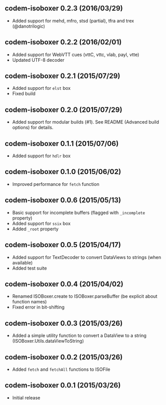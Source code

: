 ## codem-isoboxer 0.2.3 (2016/03/29) ##

* Added support for mehd, mfro, stsd (partial), tfra and trex (@danotrilogic)

## codem-isoboxer 0.2.2 (2016/02/01) ##

* Added support for WebVTT cues (vttC, vttc, vlab, payl, vtte)
* Updated UTF-8 decoder

## codem-isoboxer 0.2.1 (2015/07/29) ##

* Added support for `elst` box
* Fixed build

## codem-isoboxer 0.2.0 (2015/07/29) ##

* Added support for modular builds (#1). See README (Advanced build options) for details.

## codem-isoboxer 0.1.1 (2015/07/06) ##

* Added support for `hdlr` box

## codem-isoboxer 0.1.0 (2015/06/02) ##

* Improved performance for `fetch` function

## codem-isoboxer 0.0.6 (2015/05/13) ##

* Basic support for incomplete buffers (flagged with `_incomplete` property)
* Added support for `ssix` box
* Added `_root` property

## codem-isoboxer 0.0.5 (2015/04/17) ##

* Added support for TextDecoder to convert DataViews to strings (when available)
* Added test suite

## codem-isoboxer 0.0.4 (2015/04/02) ##

* Renamed ISOBoxer.create to ISOBoxer.parseBuffer (be explicit about function names)
* Fixed error in bit-shifting

## codem-isoboxer 0.0.3 (2015/03/26) ##

* Added a simple utility function to convert a DataView to a string (ISOBoxer.Utils.dataViewToString)

## codem-isoboxer 0.0.2 (2015/03/26) ##

* Added `fetch` and `fetchAll` functions to ISOFile

## codem-isoboxer 0.0.1 (2015/03/26) ##

* Initial release